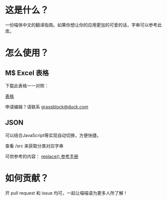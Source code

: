 # 这是什么？
一份喵体中文的翻译指南。如果你想让你的应用更加的可爱的话，字串可以参考此库。

# 怎么使用？
## M$ Excel 表格
下载此表格一一对照：

[表格](https://grassblock-my.sharepoint.com/:x:/g/personal/me_imgb_ml/EZbMkNxS-OZMl92yCajqPYgBfRMog7faC0Ru6r1t-DMtKg?e=c7eeGM)

申请编辑？请联系 grassblock@duck.com

## JSON
可以结合JavaScript等实现自动切换，方便快捷。

查看 /src 来获取分类对应字串

可供参考的内容： [replace() 参考手册](https://www.runoob.com/jsref/jsref-replace.html)

# 如何贡献？
开 pull request 和 issue 均可，一起让喵喵语为更多人所了解！